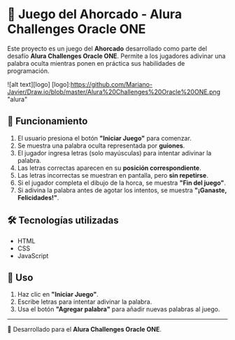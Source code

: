 # 🎯 Juego del Ahorcado - Alura Challenges Oracle ONE  

Este proyecto es un juego del **Ahorcado** desarrollado como parte del desafío **Alura Challenges Oracle ONE**. Permite a los jugadores adivinar una palabra oculta mientras ponen en práctica sus habilidades de programación.  

![alt text][logo]
[logo]:https://github.com/Mariano-Javier/Draw.io/blob/master/Alura%20Challenges%20Oracle%20ONE.png "alura"
## 🚀 Funcionamiento  

1. El usuario presiona el botón **"Iniciar Juego"** para comenzar.  
2. Se muestra una palabra oculta representada por **guiones**.  
3. El jugador ingresa letras (solo mayúsculas) para intentar adivinar la palabra.  
4. Las letras correctas aparecen en su **posición correspondiente**.  
5. Las letras incorrectas se muestran en pantalla, pero **sin repetirse**.  
6. Si el jugador completa el dibujo de la horca, se muestra **"Fin del juego"**.  
7. Si adivina la palabra antes de agotar los intentos, se muestra **"¡Ganaste, Felicidades!"**.  

## 🛠️ Tecnologías utilizadas  

- HTML  
- CSS  
- JavaScript  

## 📌 Uso  

1. Haz clic en **"Iniciar Juego"**.  
2. Escribe letras para intentar adivinar la palabra.  
3. Usa el botón **"Agregar palabra"** para añadir nuevas palabras al juego.  

---

🚀 Desarrollado para el **Alura Challenges Oracle ONE**.  
